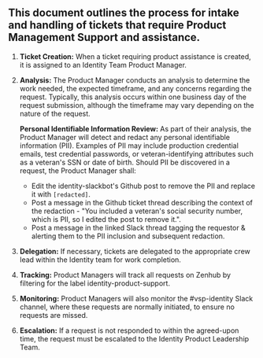 ## This document outlines the process for intake and handling of tickets that require Product Management Support and assistance.

1. **Ticket Creation:** When a ticket requiring product assistance is created, it is assigned to an Identity Team Product Manager.
2. **Analysis:** The Product Manager conducts an analysis to determine the work needed, the expected timeframe, and any concerns regarding the request. Typically, this analysis occurs within one business day of the request submission, although the timeframe may vary depending on the nature of the request. 

   **Personal Identifiable Information Review:** As part of their analysis, the Product Manager will detect and redact any personal identifiable information (PII). Examples of PII may include production credential emails, test credential passwords, or veteran-identifying attributes such as a veteran's SSN or date of birth. Should PII be discovered in a request, the Product Manager shall:
    * Edit the identity-slackbot's Github post to remove the PII and replace it with `[redacted]`.
    * Post a message in the Github ticket thread describing the context of the redaction - "You included a veteran's social security number, which is PII, so I edited the post to remove it.".
    * Post a message in the linked Slack thread tagging the requestor & alerting them to the PII inclusion and subsequent redaction.
4. **Delegation:** If necessary, tickets are delegated to the appropriate crew lead within the Identity team for work completion.
5. **Tracking:** Product Managers will track all requests on Zenhub by filtering for the label identity-product-support.
6. **Monitoring:** Product Managers will also monitor the #vsp-identity Slack channel, where these requests are normally initiated, to ensure no requests are missed.
7. **Escalation:** If a request is not responded to within the agreed-upon time, the request must be escalated to the Identity Product Leadership Team.
